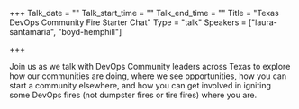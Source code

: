 +++
Talk_date = ""
Talk_start_time = ""
Talk_end_time = ""
Title = "Texas DevOps Community Fire Starter Chat"
Type = "talk"
Speakers = ["laura-santamaria", "boyd-hemphill"]

+++

Join us as we talk with DevOps Community leaders across Texas to explore how our communities are doing, where we see opportunities, how you can start a community elsewhere, and how you can get involved in igniting some DevOps fires (not dumpster fires or tire fires) where you are.

